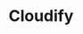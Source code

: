 ---
codehost: https://github.com/cloudify-cosmo
facebook: https://facebook.com/Cloudify.co
googleplus: https://plus.google.com/+GetcloudifyOrg
instagram: https://instagram.com/lifeatcloudify
linkedin: https://linkedin.com/company-beta/17918192
logohandle: cloudifyco
sort: cloudify
title: Cloudify
twitter: https://x.com/cloudifysource
website: https://cloudify.co/
youtube: http://youtube.com/user/cloudifysource
---